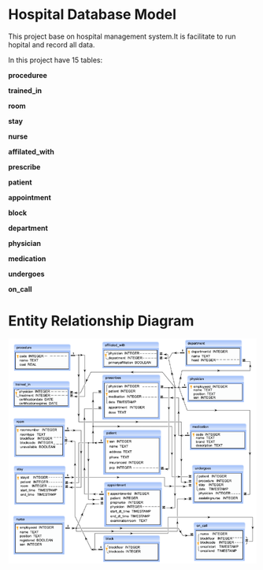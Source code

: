 # Hospital  Database Model


This project base on hospital management system.It is facilitate to run hopital and record all data. 

In this project have 15 tables:

**proceduree** 

**trained_in**

**room**

**stay**

**nurse**

**affilated_with**

**prescribe**

**patient**

**appointment**

**block**

**department**

**physician**

**medication**

**undergoes**

**on_call**

# Entity Relationship Diagram

![](hospital-database-e-r-diagram.png)